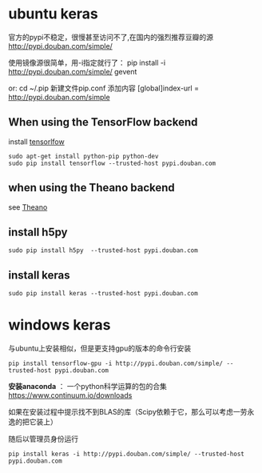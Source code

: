 # ubuntu keras


官方的pypi不稳定，很慢甚至访问不了,在国内的强烈推荐豆瓣的源 
http://pypi.douban.com/simple/  

使用镜像源很简单，用-i指定就行了： 
pip install -i http://pypi.douban.com/simple/ gevent 

or:
cd ~/.pip
新建文件pip.conf
添加内容
[global]index-url = http://pypi.douban.com/simple

## When using the TensorFlow backend
install [tensorlfow](https://github.com/angrySquirrel/tensorflow/blob/master/tensorflow/g3doc/get_started/os_setup.md
)
```
sudo apt-get install python-pip python-dev
sudo pip install tensorflow --trusted-host pypi.douban.com

```
## when using the Theano backend
see [Theano](http://deeplearning.net/software/theano/install.html#install)

## install h5py
```
sudo pip install h5py  --trusted-host pypi.douban.com
```

## install keras
``` 
sudo pip install keras --trusted-host pypi.douban.com
```

# windows keras
与ubuntu上安装相似，但是更支持gpu的版本的命令行安装
```
pip install tensorflow-gpu -i http://pypi.douban.com/simple/ --trusted-host pypi.douban.com

```
**安装anaconda** ： 一个python科学运算的包的合集
https://www.continuum.io/downloads

如果在安装过程中提示找不到BLAS的库（Scipy依赖于它，那么可以考虑一劳永逸的把它装上）

随后以管理员身份运行
```
pip install keras -i http://pypi.douban.com/simple/ --trusted-host pypi.douban.com
```

